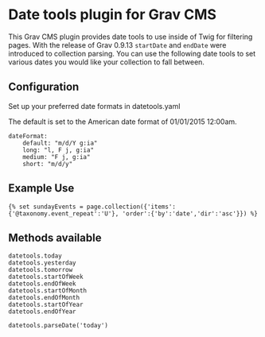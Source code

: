 # Date tools plugin for Grav CMS

This Grav CMS plugin provides date tools to use inside of Twig for filtering pages. With the release of Grav 0.9.13 `startDate` and `endDate` were introduced to collection parsing. You can use the following date tools to set various dates you would like your collection to fall between. 

## Configuration

Set up your preferred date formats in datetools.yaml

The default is set to the American date format of 01/01/2015 12:00am.

```
dateFormat: 
    default: "m/d/Y g:ia"
    long: "l, F j, g:ia"
    medium: "F j, g:ia"
    short: "m/d/y"
```

## Example Use

```
{% set sundayEvents = page.collection({'items':{'@taxonomy.event_repeat':'U'}, 'order':{'by':'date','dir':'asc'}}) %}
```

## Methods available

```
datetools.today
datetools.yesterday
datetools.tomorrow
datetools.startOfWeek
datetools.endOfWeek
datetools.startOfMonth
datetools.endOfMonth
datetools.startOfYear
datetools.endOfYear

datetools.parseDate('today')

```

